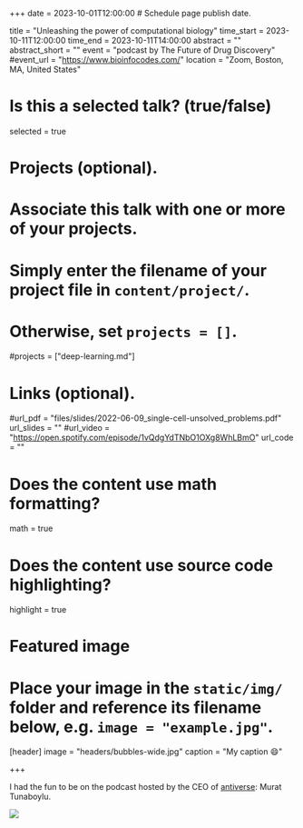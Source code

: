 +++
date = 2023-10-01T12:00:00  # Schedule page publish date.

title = "Unleashing the power of computational biology"
time_start = 2023-10-11T12:00:00
time_end = 2023-10-11T14:00:00
abstract = ""
abstract_short = ""
event = "podcast by The Future of Drug Discovery"
#event_url = "https://www.bioinfocodes.com/"
location = "Zoom, Boston, MA, United States"

# Is this a selected talk? (true/false)
selected = true

# Projects (optional).
#   Associate this talk with one or more of your projects.
#   Simply enter the filename of your project file in `content/project/`.
#   Otherwise, set `projects = []`.
#projects = ["deep-learning.md"]

# Links (optional).
#url_pdf = "files/slides/2022-06-09_single-cell-unsolved_problems.pdf"
url_slides = ""
#url_video = "https://open.spotify.com/episode/1vQdgYdTNbO1OXg8WhLBmO"
url_code = ""


# Does the content use math formatting?
math = true

# Does the content use source code highlighting?
highlight = true

# Featured image
# Place your image in the `static/img/` folder and reference its filename below, e.g. `image = "example.jpg"`.
[header]
image = "headers/bubbles-wide.jpg"
caption = "My caption :smile:"

+++

I had the fun to be on the podcast hosted by the CEO of [antiverse](https://www.antiverse.io/): Murat Tunaboylu.

![](/img/antiverse.png)
